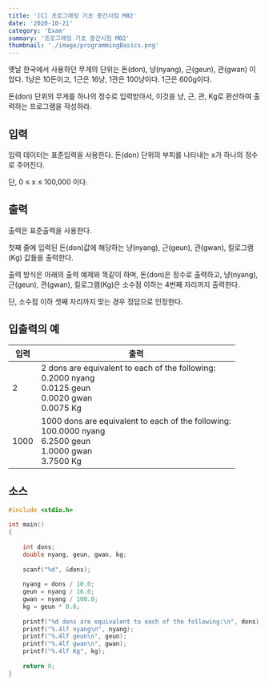 ```yaml
---
title: '[C] 프로그래밍 기초 중간시험 M02'
date: '2020-10-21'
category: 'Exam'
summary: '프로그래밍 기초 중간시험 M02'
thumbnail: './image/programmingBasics.png'
---
```

옛날 한국에서 사용하던 무게의 단위는 돈(don), 냥(nyang), 근(geun), 관(gwan) 이었다. 1냥은 10돈이고, 1근은 16냥, 1관은 100냥이다. 1근은 600g이다.

돈(don) 단위의 무게를 하나의 정수로 입력받아서, 이것을 냥, 근, 관, Kg로 환산하여 출력하는 프로그램을 작성하라.

## 입력
입력 데이터는 표준입력을 사용한다. 돈(don) 단위의 부피를 나타내는 x가 하나의 정수로 주어진다.

단, 0 ≤ x ≤ 100,000 이다.

## 출력
출력은 표준출력을 사용한다. 

첫째 줄에 입력된 돈(don)값에 해당하는 냥(nyang), 근(geun), 관(gwan), 킬로그램(Kg) 값들을 출력한다. 

출력 방식은 아래의 출력 예제와 똑같이 하며, 돈(don)은 정수로 출력하고, 냥(nyang), 근(geun), 관(gwan), 킬로그램(Kg)은 소수점 이하는 4번째 자리까지 출력한다. 

단, 소수점 이하 셋째 자리까지 맞는 경우 정답으로 인정한다.


## 입출력의 예

|입력|출력|
|---|---|
|2|2 dons are equivalent to each of the following:<br>0.2000 nyang<br>0.0125 geun<br>0.0020 gwan<br>0.0075 Kg|
|1000|1000 dons are equivalent to each of the following:<br>100.0000 nyang<br>6.2500 geun<br>1.0000 gwan<br>3.7500 Kg|

## 소스
```c
#include <stdio.h>

int main()
{
	
	int dons;
	double nyang, geun, gwan, kg;
	
	scanf("%d", &dons);
	
	nyang = dons / 10.0;
	geun = nyang / 16.0;
	gwan = nyang / 100.0;
	kg = geun * 0.6;
	
	printf("%d dons are equivalent to each of the following:\n", dons);
	printf("%.4lf nyang\n", nyang);
	printf("%.4lf geun\n", geun);
	printf("%.4lf gwan\n", gwan);
	printf("%.4lf Kg", kg);
	
	return 0;
}
```